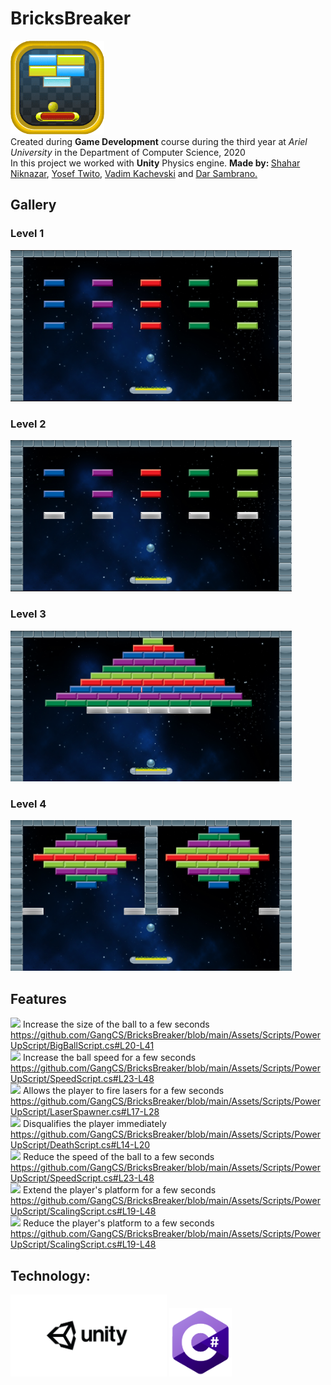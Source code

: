 # BricksBreaker
<img src="https://github.com/GangCS/BricksBreaker/blob/main/forReadMe/png-transparent-endless-brick-breaker-one-more-brick-bricks-breaker-puzzle-android-blasted-bricks-game-rectangle-video-game-removebg-preview.png" width="150"> <br />
Created during <strong>Game Development</strong> course during the third year at <em>Ariel University</em> in the Department of Computer Science, 2020 <br /> 
In this project we worked with <strong>Unity</strong> Physics engine.
<strong>Made by: </strong> <a href="https://github.com/ShaharNik">Shahar Niknazar</a>, <a href="https://github.com/YosefTwito">Yosef Twito</a>, <a href="https://github.com/VadimKachevski">Vadim Kachevski</a> and <a href="https://github.com/darsam44">Dar Sambrano.</a></p>
## Gallery
### Level 1
<img src="https://github.com/GangCS/BricksBreaker/blob/main/forReadMe/lvl1.png" width="450"> <br />
### Level 2
<img src="https://github.com/GangCS/BricksBreaker/blob/main/forReadMe/lvl2.png" width="450"> <br />
### Level 3
<img src="https://github.com/GangCS/BricksBreaker/blob/main/forReadMe/lvl3.png" width="450"> <br />
### Level 4
<img src="https://github.com/GangCS/BricksBreaker/blob/main/forReadMe/lvl4.png" width="450"> <br />
## Features
<img src="https://github.com/GangCS/BricksBreaker/blob/main/Assets/images/PowerUps/ball_big-expand.png" width="50"> Increase the size of the ball to a few seconds <br />
https://github.com/GangCS/BricksBreaker/blob/main/Assets/Scripts/PowerUpScript/BigBallScript.cs#L20-L41 <br />
<img src="https://github.com/GangCS/BricksBreaker/blob/main/Assets/images/PowerUps/power_fast_button.png" width="50"> Increase the ball speed for a few seconds <br />
https://github.com/GangCS/BricksBreaker/blob/main/Assets/Scripts/PowerUpScript/SpeedScript.cs#L23-L48 <br />
<img src="https://github.com/GangCS/BricksBreaker/blob/main/Assets/images/PowerUps/power_laser.png" width="50"> Allows the player to fire lasers for a few seconds <br />
https://github.com/GangCS/BricksBreaker/blob/main/Assets/Scripts/PowerUpScript/LaserSpawner.cs#L17-L28 <br />
<img src="https://github.com/GangCS/BricksBreaker/blob/main/Assets/images/PowerUps/power_skull.png" width="50"> Disqualifies the player immediately <br />
https://github.com/GangCS/BricksBreaker/blob/main/Assets/Scripts/PowerUpScript/DeathScript.cs#L14-L20 <br />
<img src="https://github.com/GangCS/BricksBreaker/blob/main/Assets/images/PowerUps/power_slow_button.png" width="50"> Reduce the speed of the ball to a few seconds <br />
https://github.com/GangCS/BricksBreaker/blob/main/Assets/Scripts/PowerUpScript/SpeedScript.cs#L23-L48 <br />
<img src="https://github.com/GangCS/BricksBreaker/blob/main/Assets/images/PowerUps/slide_expand.png" width="50"> Extend the player's platform for a few seconds <br />
https://github.com/GangCS/BricksBreaker/blob/main/Assets/Scripts/PowerUpScript/ScalingScript.cs#L19-L48 <br />
<img src="https://github.com/GangCS/BricksBreaker/blob/main/Assets/images/PowerUps/slide_shrink.png" width="50"> Reduce the player's platform to a few seconds <br />
https://github.com/GangCS/BricksBreaker/blob/main/Assets/Scripts/PowerUpScript/ScalingScript.cs#L19-L48 <br />
## Technology:
<img src="https://github.com/GangCS/BricksBreaker/blob/main/forReadMe/unity.jpg" width="250"> <img src="https://github.com/GangCS/BricksBreaker/blob/main/forReadMe/225px-C_Sharp_logo.png" width="100">



